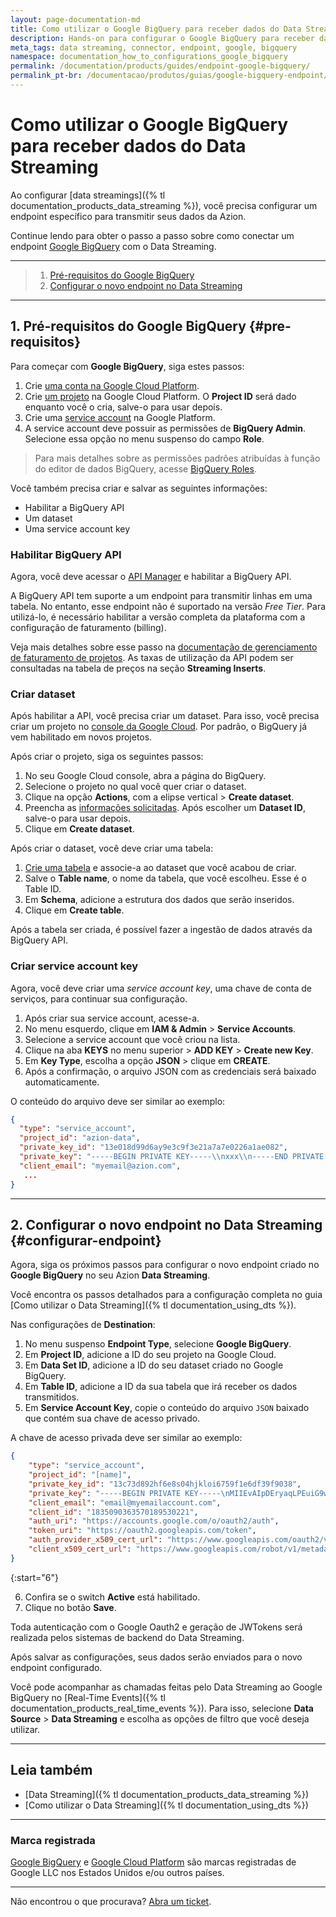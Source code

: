 ```yaml
---
layout: page-documentation-md
title: Como utilizar o Google BigQuery para receber dados do Data Streaming
description: Hands-on para configurar o Google BigQuery para receber dados do Data Streaming.
meta_tags: data streaming, connector, endpoint, google, bigquery
namespace: documentation_how_to_configurations_google_bigquery
permalink: /documentation/products/guides/endpoint-google-bigquery/
permalink_pt-br: /documentacao/produtos/guias/google-bigquery-endpoint/
---
```


# Como utilizar o Google BigQuery para receber dados do Data Streaming

Ao configurar [data streamings]({% tl documentation_products_data_streaming %}), você precisa configurar um endpoint específico para transmitir seus dados da Azion.

Continue lendo para obter o passo a passo sobre como conectar um endpoint [Google BigQuery](https://cloud.google.com/bigquery/) com o Data Streaming.

---

> 1. [Pré-requisitos do Google BigQuery](#pre-requisitos)
> 2. [Configurar o novo endpoint no Data Streaming](#configurar-endpoint)

---

## 1. Pré-requisitos do Google BigQuery {#pre-requisitos}

Para começar com **Google BigQuery**, siga estes passos:

1. Crie [uma conta na Google Cloud Platform](https://cloud.google.com/).
2. Crie [um projeto](https://developers.google.com/workspace/guides/create-project) na Google Cloud Platform. O **Project ID** será dado enquanto você o cria, salve-o para usar depois.
3. Crie uma [service account](https://cloud.google.com/iam/docs/service-accounts-create) na Google Platform.
4. A service account deve possuir as permissões de **BigQuery Admin**. Selecione essa opção no menu suspenso do campo **Role**.

> Para mais detalhes sobre as permissões padrões atribuídas à função do editor de dados BigQuery, acesse [BigQuery Roles](https://cloud.google.com/iam/docs/understanding-roles#bigquery-roles).

Você também precisa criar e salvar as seguintes informações:

- Habilitar a BigQuery API
- Um dataset
- Uma service account key

### Habilitar BigQuery API

Agora, você deve acessar o [API ⁠Manager](https://console.cloud.google.com/apis/library) e habilitar a BigQuery API.

A BigQuery API tem suporte a um endpoint para transmitir linhas em uma tabela. No entanto, esse endpoint não é suportado na versão *Free Tier*. Para utilizá-lo, é necessário habilitar a versão completa da plataforma com a configuração de faturamento (billing).

Veja mais detalhes sobre esse passo na [documentação de gerenciamento de faturamento de projetos](https://cloud.google.com/billing/docs/how-to/modify-project). As taxas de utilização da API podem ser consultadas na tabela de preços na seção **Streaming Inserts**.

### Criar dataset

Após habilitar a API, você precisa criar um dataset. Para isso, você precisa criar um projeto no [console da Google Cloud](https://console.cloud.google.com/bigquery). Por padrão, o BigQuery já vem habilitado em novos projetos.

Após criar o projeto, siga os seguintes passos:

1. No seu Google Cloud console, abra a página do BigQuery.
2. Selecione o projeto no qual você quer criar o dataset.
3. Clique na opção **Actions**, com a elipse vertical >⁠ **Create dataset**.
4. Preencha as [informações solicitadas](https://cloud.google.com/bigquery/docs/datasets#create-dataset). Após escolher um **Dataset ID**, salve-o para usar depois.
5. Clique em **Create dataset**.

Após criar o dataset, você deve criar uma tabela:

1. [Crie uma tabela](https://cloud.google.com/bigquery/docs/tables) e associe-a ao dataset que você acabou de criar.
2. Salve o **Table name**, o nome da tabela, que você escolheu. Esse é o ⁠Table ID.
3. Em **Schema**, adicione a estrutura dos dados que serão inseridos.
4. Clique em **Create table**.

Após a tabela ser criada, é possível fazer a ingestão de dados através da BigQuery API.

### Criar service account key

Agora, você deve criar uma *service account key*, uma chave de conta de serviços, para continuar sua configuração.

1. Após criar sua service account, acesse-a.
2. No menu esquerdo, clique em **IAM & Admin** > **Service Accounts**.
3. Selecione a service account que você criou na lista.
4. Clique na aba **KEYS** no menu superior > **ADD ⁠KEY** > **Create new Key**.
5. Em **Key Type**, escolha a opção **JSON** > clique em **CREATE**.
6. Após a confirmação, o arquivo JSON com as credenciais será baixado automaticamente.

O conteúdo do arquivo deve ser similar ao exemplo:

```json
{
  "type": "service_account",
  "project_id": "azion-data",
  "private_key_id": "13e018d99d6ay9e3c9f3e21a7a7e0226a1ae082",
  "private_key": "-----BEGIN PRIVATE KEY-----\\nxxx\\n-----END PRIVATE KEY-----\\n",
  "client_email": "myemail@azion.com",
   ...
}
```

---

## 2. Configurar o novo endpoint no Data Streaming {#configurar-endpoint}

Agora, siga os próximos passos para configurar o novo endpoint criado no **Google BigQuery** no seu Azion **Data Streaming**.

Você encontra os passos detalhados para a configuração completa no guia [Como utilizar o Data Streaming]({% tl documentation_using_dts %}).

Nas configurações de **Destination**:

1. No menu suspenso **Endpoint Type**, selecione **Google BigQuery**.
2. Em **Project ID**, adicione a ID do seu projeto na Google Cloud.
3. Em **Data Set ID**, adicione a ID do seu dataset criado no Google BigQuery.
4. Em **Table ID**, adicione a ID da sua tabela que irá receber os dados transmitidos.
5. Em **Service Account Key**, copie o conteúdo do arquivo `JSON` baixado que contém sua chave de acesso privado.

A chave de acesso privada deve ser similar ao exemplo:

```json
{
	"type": "service_account",
	"project_id": "[name]",
	"private_key_id": "13c73d892hf6e8s04hjkloi6759f1e6df39f9038",
	"private_key": "-----BEGIN PRIVATE KEY-----\nMIIEvAIpDEryaqLPEuiG9w0BAQEFAASCBKYwggSiAgEAAoIBAQCzL+bgfcynhWOx\nAKQ6wfsnwl/jEYsu5KxlPTtr11hmHLVtDAC68FVjAL029zfTjCRIG9d2ttm6fySY\nJm7Y1MwpahekDmFhMbISxA5UfN0KAF5Bs/uGU6hm17tq+ZDSA1L9f3UIvAJ5/cqu\n9CKhU1Dm1TChL8nxIfAb90G7ga6QJVve3ko/0KHpq7pdm3tp6VsVQ+fgwKNi7L+A\n4CvHFT0jX4jRDIFUKePRuxyleZV5p1Y3BHSLCIC1X+oe36a0RMLBCrWVdhHwAqBb\nbec3NYTen4Re+BidL0cfJ8IsVhjdWuibQTaT2/V+OzA+JgzXvpYSI0jWUvUiYtRK\njxz7AGaXAgMBAAECggEASA0bua76ElAjTg9ixKFg7u0/4P4cWfAM1cf64+e9zPJ6/\nH5NaW8cpWf+7C/MxlOdH/zojHKScMyWhXu0wvpKalGXWr+F5/mVCsu2wqfoIhPh\nzeAq72KB5MtBLI4ecPkbCnyGKbt9909TfRrrLBEl58EHNaUwEvRDzsmBpn1JDe75\nJ2ODNf714DsDtghG5Jy5nZ75Bk6ny5mYp67q6IdCUFJeLgJUwfNdtUJmcQ5x7lw3\nujR0vEyEWXpiSAsIhIi0XgMr5NSbBdH+e+P9gVUZwqtRbshdH6aPalIxh1rhdEtY\nJguGzK9nbYQtzm0Mdka3VZtUZIEQAqlg8OZe8xLpa+p392TU64sQlrJxQMZxPNtU\ntPuDwtDAgmwGZNGFxgBFIMuzN88QpL5zPFSBbJoHt5xJ3sGNmeuDF9SrBXNrFz\n9hmqUtoUa0iNheVNG+Y7smEnJNjuSYldAlBQ5qjqSr1IAJTwoUE0fF1P3SbFK9b2\nW6TJ73gqF78EQIJf6t3kOczm/QKB0pRMSuGK2ga45ig2CtMSklUHVjL3A+zcEP9NH\nosFRYkxZZShPqKj2j0PAdB2TcUgrl1a+I+6oA1oU/j0fuJiux9pxrz9I8QfTVwJQS\n/oCcHsKMrDngi0+DkETHDe9peDPTfO4MAh+G285MDPa3LegEG2iVGsqhp+5v8Jdm0Vl\nCyZQJ526IwKBgESw1npFyakE0sMGjlwBRjworH5HjajNPsJjZtspaU7TkCXsS7bt\nwFmLmm7205SKM+1N9C4owSn25uxIWbsb/wB6iuK+EyP+K3qnjPI/GsVRpDjXb1Ma\niBe4tZCUUP/lJGj8HvBk+kD/lQoFuFndD6cvwDze+PpUeN2oe7IiiZQBlAoGAcQUp\nHT3lCVmxXC049FKa8DyWTJIQJhkJmDADeqlYaCFaUe9YC490Y+BtYZHX0UNDXCnFZ\nLIBTtRTPfFU02kUBAcGn0ALc74QwUnJlImvuOeYOlgGwy6QzcRQ6dtfsDWROwKk\nNCAAjYBylKF2QcuZC3rwe0qN5EIe/0DoFmWUD7ELCgYBIKy2ojKY2d+IByJakBOXt\nojwlCj+I5GpDtDeVhzw9u+74j7KoLsKE057DnMGgouGdVH2xCKih7E71iDKPx1Li\nar9Dz3LsPzHGYXt0LBa+0RBm8mRVb68AlFuN3XJ7g9H8tXPZl38hwLKM\EkDJruapG84nuOcgrp2zGHwYtp9S7DfUg==\n-----END PRIVATE KEY-----\n",
	"client_email": "email@myemailaccount.com",
	"client_id": "1835090363570189530221",
	"auth_uri": "https://accounts.google.com/o/oauth2/auth",
	"token_uri": "https://oauth2.googleapis.com/token",
	"auth_provider_x509_cert_url": "https://www.googleapis.com/oauth2/v1/certs",
	"client_x509_cert_url": "https://www.googleapis.com/robot/v1/metadata/x509/mytest.com"
}
```

{:start="6"}

6. Confira se o switch **Active** está habilitado.
7. Clique no botão **Save**.

Toda autenticação com o Google Oauth2 e geração de JWTokens será realizada pelos sistemas de backend do Data Streaming.

Após salvar as configurações, seus dados serão enviados para o novo endpoint configurado.

Você pode acompanhar as chamadas feitas pelo Data⁠ Streaming ao Google BigQuery no [Real-Time Events]({% tl documentation_products_real_time_events %}). Para isso, selecione **Data Source** > **Data Streaming** e escolha as opções de filtro que você deseja utilizar.

---

## Leia também

- [Data Streaming]({% tl documentation_products_data_streaming %})
- [Como utilizar o Data Streaming]({% tl documentation_using_dts %})

---

### Marca registrada

[Google BigQuery](https://cloud.google.com/bigquery) e [Google Cloud Platform](https://cloud.google.com/) são marcas registradas de Google LLC nos Estados Unidos e/ou outros países.

---

Não encontrou o que procurava? [Abra um ticket](https://tickets.azion.com/).
